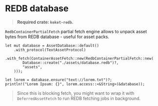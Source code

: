 # REDB database

> **Required crate: `keket-redb`.**

`RedbContainerPartialFetch` partial fetch engine allows to unpack asset bytes
from REDB database - useful for asset packs.

```rust,ignore
let mut database = AssetDatabase::default()
    .with_protocol(TextAssetProtocol)
    .with_fetch(ContainerAssetFetch::new(RedbContainerPartialFetch::new(
        Database::create("./assets/database.redb")?,
        "assets",
    )));

let lorem = database.ensure("text://lorem.txt")?;
println!("Lorem Ipsum: {}", lorem.access::<&String>(&database));
```

> Since this is blocking fetch, you might want to wrap it with `DeferredAssetFetch`
> to run REDB fetching jobs in background.
